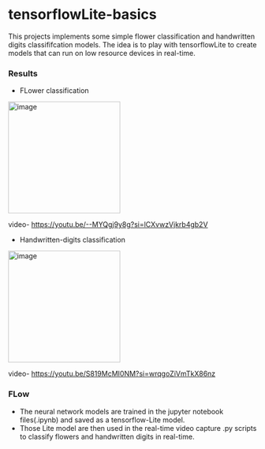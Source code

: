 # tensorflowLite-basics
This projects implements some simple flower classification and handwritten digits classififcation models. The idea is to play with tensorflowLite to create models that can run on low resource devices in real-time.

### Results
- FLower classification
<img width="227" alt="image" src="https://github.com/tusharparimi/tensorflowLite-basics/assets/93556280/7faf590e-1b4c-4e49-b71f-2c2f5df2d07a">

video- https://youtu.be/--MYQgj9y8g?si=lCXvwzVjkrb4gb2V

- Handwritten-digits classification
<img width="227" alt="image" src="https://github.com/tusharparimi/tensorflowLite-basics/assets/93556280/8dc2f8e6-e469-427d-9b46-d844b68bcbe3">

video- https://youtu.be/S819McMI0NM?si=wrqgoZiVmTkX86nz

### FLow
- The neural network models are trained in the jupyter notebook files(.ipynb) and saved as a tensorflow-Lite model.
- Those Lite model are then used in the real-time video capture .py scripts to classify flowers and handwritten digits in real-time.
